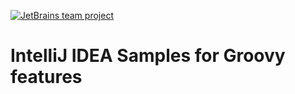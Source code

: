 [![JetBrains team project](http://jb.gg/badges/team.svg)](https://confluence.jetbrains.com/display/ALL/JetBrains+on+GitHub)

# IntelliJ IDEA Samples for Groovy features



